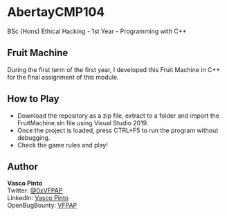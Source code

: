 # AbertayCMP104
BSc (Hons) Ethical Hacking - 1st Year - Programming with C++

## Fruit Machine
During the first term of the first year, I developed this Fruit Machine in C++ for the final assignment of this module.

## How to Play
* Download the repository as a zip file, extract to a folder and import the FruitMachine.sln file using Visual Studio 2019.
* Once the project is loaded, press CTRL+F5 to run the program without debugging.
* Check the game rules and play!

## Author
**Vasco Pinto**
<br>Twitter: [@0xVFPAP](https://twitter.com/0xVFPAP)
<br>LinkedIn: [Vasco Pinto](https://linkedin.com/in/vascopinto97)
<br>OpenBugBounty: [VFPAP](https://www.openbugbounty.org/researchers/VFPAP)
